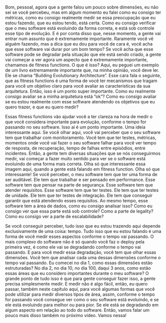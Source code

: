 Bom, pessoal, agora que a gente falou um pouco sobre dimensões, eu não sei se você percebeu, mas em algum momento eu falei como eu consigo ter métricas, como eu consigo realmente medir se essa preocupação que eu estou fazendo, que eu estou tendo, está certa. Como eu consigo verificar que o meu software  está evoluindo da forma correta, e está sob controle esse tipo de evolução. E é por conta disso que, nesse momento, a gente vai entrar num assunto que é extremamente importante. Raramente você vê alguém fazendo, mas a dica que eu dou para você de cara é, você acha que esse software vai durar por um bom tempo? Se você acha que esse software pode se degradar pela situação que ele está sendo criado, a gente vai começar a ver agora um aspecto que é extremamente importante, chamamos de fitness functions. O que é isso? Aqui, eu peguei um exemplo de um livro extremamente importante que, na minha opinião, você deve ler. Ele se chama “Building Evolutionary Architecture”. Esse cara fala o seguinte, que as fitness functions é uma forma de você ter mecanismos que tragam para você um objetivo claro para você avaliar as características da sua arquitetura. Então, isso é um ponto super importante. Como eu realmente consigo avaliar se a minha arquitetura está “ok”? Como eu consigo avaliar se eu estou realmente com esse software atendendo os objetivos que eu quero trazer, e que eu quero medir?

Essas fitness functions vão ajudar você a ter clareza na hora de medir o que você considera importante para evolução, conforme o tempo for passando no seu software. Isso aí é um ponto importante.  Uma ideia interessante aqui. Se você olhar aqui, você vai perceber que o seu software tem que trabalhar com monitoramento. Você tem que ter testes, métricas, momentos onde você vai fazer o seu software falhar para você ver tempo de resposta, de recuperação, tempo de falhas entre episódios, entre incidentes. Então, a gente tem diversas situações que se nós conseguirmos medir, vai começar a fazer muito sentido para ver se o software está evoluindo de uma forma mais correta. Olha só que interessante essa imagem aqui, quando a gente está falando em fitness function. Olha só que interessante! Se você perceber, o meu software tem que ter uma forma de ser auditável. Ele tem que trabalhar e ser pensado em performance. Esse software tem que pensar na parte de segurança. Esse software tem que atender requisitos. Esse software tem que ter testes. Ele tem que ter testes de unidade. Ele tem que ter testes de integração. Ele tem que conseguir garantir que está atendendo esses requisitos. Ao mesmo tempo, esse software tem a área de dados, como eu consigo analisar isso? Como eu consigo ver que essa parte está sob controle? Como a parte de legality? Como eu consigo ver a parte de escalabilidade?

Se você conseguir perceber, tudo isso que eu estou trazendo aqui depende exclusivamente de uma coisa: tempo. Tudo isso que eu estou falando é uma forma de você medir esses aspectos conforme o tempo vai passando. O mais complexo do software não é só quando você faz o deploy pela primeira vez, é como ele vai se degradando conforme o tempo vai passando. E para você medir essa degradação, você tem que olhar essas dimensões. Você tem que analisar cada uma dessas dimensões conforme o tempo vai passando. Eu comecei no dia 1, como essas dimensões estão estruturadas? No dia 2, no dia 10, no dia 100, daqui 3 anos, como estão essas áreas que eu considero importantes durante o meu software? O grande ponto de tudo isso é que para gente conseguir fazer isso, a gente precisa simplesmente medir. E medir não é algo fácil, então, eu quero passar, também neste capítulo aqui, para você algumas formas que você pode utilizar para medir diversos tipos de área, assim, conforme o tempo for passando você consegue ver como o seu software está evoluindo, e se ele está evoluindo para melhor ou para pior. Se ele está se degradando em algum aspecto em relação ao todo do software. Então, vamos falar um pouco mais disso também no próximo vídeo. Vamos nessa!